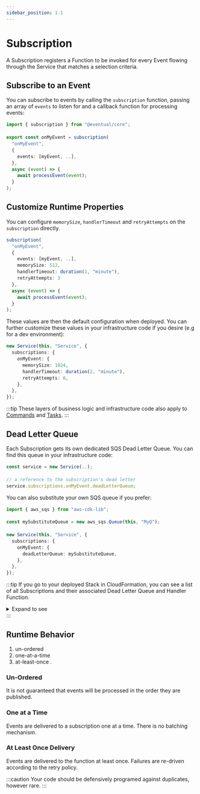 ```yaml
---
sidebar_position: 1.1
---
```


# Subscription

A Subscription registers a Function to be invoked for every Event flowing through the Service that matches a selection criteria.

## Subscribe to an Event

You can subscribe to events by calling the `subscription` function, passing an array of `events` to listen for and a callback function for processing events:

```ts
import { subscription } from "@eventual/core";

export const onMyEvent = subscription(
  "onMyEvent",
  {
    events: [myEvent, ..],
  },
  async (event) => {
    await processEvent(event);
  }
);
```

## Customize Runtime Properties

You can configure `memorySize`, `handlerTimeout` and `retryAttempts` on the `subscription` directly.

```ts
subscription(
  "onMyEvent",
  {
    events: [myEvent, ..],
    memorySize: 512,
    handlerTimeout: duration(1, "minute"),
    retryAttempts: 3
  },
  async (event) => {
    await processEvent(event);
  }
);
```

These values are then the default configuration when deployed. You can further customize these values in your infrastructure code if you desire (e.g for a dev environment):

```ts
new Service(this, "Service", {
  subscriptions: {
    onMyEvent: {
      memorySize: 1024,
      handlerTimeout: duration(2, "minute"),
      retryAttempts: 6,
    },
  },
});
```

:::tip
These layers of business logic and infrastructure code also apply to [Commands](../api/command.md) and [Tasks](../orchestration/task.md).
:::

## Dead Letter Queue

Each Subscription gets its own dedicated SQS Dead Letter Queue. You can find this queue in your infrastructure code:

```ts
const service = new Service(..);

// a reference to the subscription's dead letter
service.subscriptions.onMyEvent.deadLetterQueue;
```

You can also substitute your own SQS queue if you prefer:

```ts
import { aws_sqs } from "aws-cdk-lib";

const mySubstituteQueue = new aws_sqs.Queue(this, "MyQ");

new Service(this, "Service", {
  subscriptions: {
    onMyEvent: {
      deadLetterQueue: mySubstituteQueue,
    },
  },
});
```

:::tip
If you go to your deployed Stack in CloudFormation, you can see a list of all Subscriptions and their associated Dead Letter Queue and Handler Function.

<details>
<summary>Expand to see</summary>

![](./subscriptions-cfn.png)

</details>
:::

## Runtime Behavior

1. un-ordered
2. one-at-a-time
3. at-least-once .

### Un-Ordered

It is not guaranteed that events will be processed in the order they are published.

### One at a Time

Events are delivered to a subscription one at a time. There is no batching mechanism.

### At Least Once Delivery

Events are delivered to the function at least once. Failures are re-driven according to the retry policy.

:::caution
Your code should be defensively programed against duplicates, however rare.
:::
